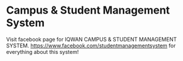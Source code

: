 # Campus & Student Management System

Visit facebook page for IQWAN CAMPUS & STUDENT MANAGEMENT SYSTEM.
https://www.facebook.com/studentmanagementsystem for everything about this system!


